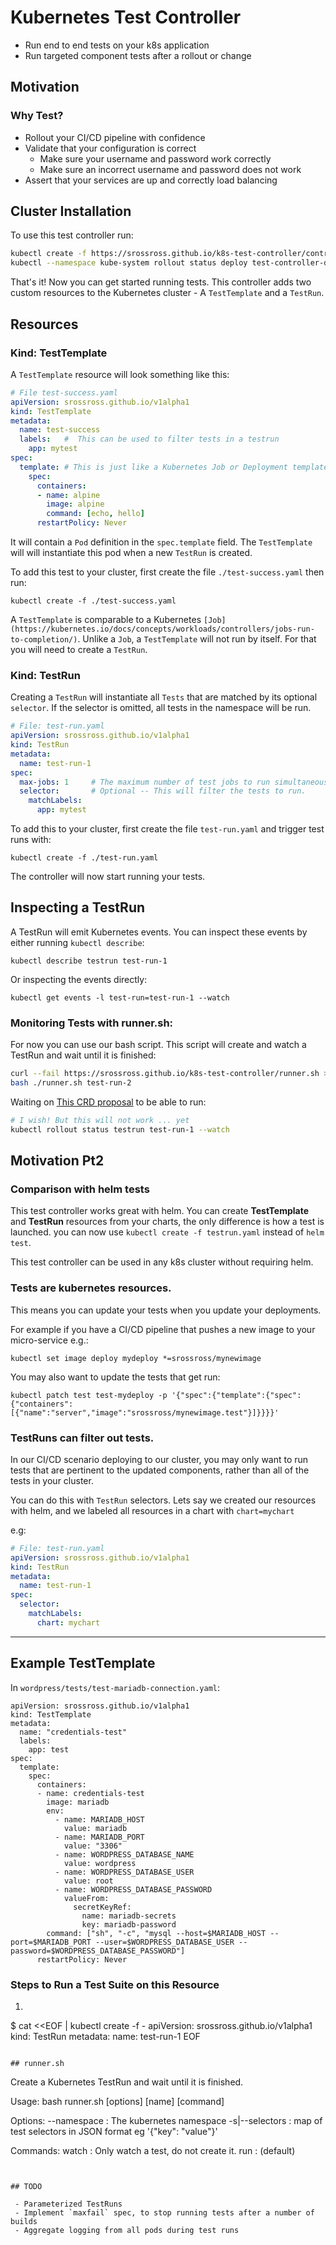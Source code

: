 
# Kubernetes Test Controller

- Run end to end tests on your k8s application
- Run targeted component tests after a rollout or change

## Motivation

### Why Test?

- Rollout your CI/CD pipeline with confidence
- Validate that your configuration is correct
  - Make sure your username and password work correctly
  - Make sure an incorrect username and password does not work
- Assert that your services are up and correctly load balancing

## Cluster Installation

To use this test controller run:

```sh
kubectl create -f https://srossross.github.io/k8s-test-controller/controller.yaml
kubectl --namespace kube-system rollout status deploy test-controller-deployment --watch
```

That's it! Now you can get started running tests. This controller adds two
custom resources to the Kubernetes cluster - A `TestTemplate` and a `TestRun`.


## Resources

### Kind: TestTemplate

A `TestTemplate` resource will look something like this:

```yaml
# File test-success.yaml
apiVersion: srossross.github.io/v1alpha1
kind: TestTemplate
metadata:
  name: test-success
  labels:   #  This can be used to filter tests in a testrun
    app: mytest
spec:
  template: # This is just like a Kubernetes Job or Deployment template
    spec:
      containers:
      - name: alpine
        image: alpine
        command: [echo, hello]
      restartPolicy: Never
```

It will contain a `Pod` definition in the  `spec.template` field. The `TestTemplate` will
will instantiate this pod when a new  `TestRun` is created.

To add this test to your cluster, first create the file `./test-success.yaml` then run:

```
kubectl create -f ./test-success.yaml
```

A `TestTemplate` is comparable to a Kubernetes `[Job](https://kubernetes.io/docs/concepts/workloads/controllers/jobs-run-to-completion/)`.
Unlike a `Job`, a `TestTemplate` will not run by itself. For that you will need to create
a `TestRun`.

### Kind: TestRun

Creating a `TestRun` will instantiate all `Tests` that are matched by its
optional `selector`.
If the selector is omitted, all tests in the namespace will be run.

```yaml
# File: test-run.yaml
apiVersion: srossross.github.io/v1alpha1
kind: TestRun
metadata:
  name: test-run-1
spec:
  max-jobs: 1     # The maximum number of test jobs to run simultaneously
  selector:       # Optional -- This will filter the tests to run.
    matchLabels:
      app: mytest
```

To add this to your cluster, first create the file `test-run.yaml` and trigger
test runs with:

```
kubectl create -f ./test-run.yaml
```

The controller will now start running your tests.

## Inspecting a TestRun

A TestRun will emit Kubernetes events. You can inspect these events by either running
`kubectl describe`:

```
kubectl describe testrun test-run-1
```

Or inspecting the events directly:

```
kubectl get events -l test-run=test-run-1 --watch
```

### Monitoring Tests with runner.sh:


For now you can use our bash script. This script will create and watch a TestRun and wait until it is finished:

```sh
curl --fail https://srossross.github.io/k8s-test-controller/runner.sh > ./runner.sh
bash ./runner.sh test-run-2
```


Waiting on [This CRD proposal](https://github.com/kubernetes/kubernetes/issues/38113) to be able to run:

```sh
# I wish! But this will not work ... yet
kubectl rollout status testrun test-run-1 --watch
```


## Motivation Pt2

### Comparison with helm tests

This test controller works great with helm.
You can create **TestTemplate** and **TestRun** resources from your charts, the only
difference is how a test is launched. you can now use `kubectl create -f testrun.yaml`
instead  of `helm test`.

This test controller can be used in any k8s cluster without requiring helm.

### Tests are kubernetes resources.

This means you can update your tests when you update your deployments.

For example if you have a CI/CD pipeline that pushes a new image to your
micro-service e.g.:

```
kubectl set image deploy mydeploy *=srossross/mynewimage
```

You may also want to update the tests that get run:

```
kubectl patch test test-mydeploy -p '{"spec":{"template":{"spec":{"containers":[{"name":"server","image":"srossross/mynewimage.test"}]}}}}'
```

### TestRuns can filter out tests.

In our CI/CD scenario deploying to our cluster, you may only want to run tests
that are pertinent to the updated components, rather than all of the tests
in your cluster.

You can do this with `TestRun` selectors. Lets say we created our resources with
helm, and we labeled all resources in a chart with `chart=mychart`

e.g:

```yaml
# File: test-run.yaml
apiVersion: srossross.github.io/v1alpha1
kind: TestRun
metadata:
  name: test-run-1
spec:
  selector:
    matchLabels:
      chart: mychart
```



---


## Example TestTemplate

In `wordpress/tests/test-mariadb-connection.yaml`:

```
apiVersion: srossross.github.io/v1alpha1
kind: TestTemplate
metadata:
  name: "credentials-test"
  labels:
    app: test
spec:
  template:
    spec:
      containers:
      - name: credentials-test
        image: mariadb
        env:
          - name: MARIADB_HOST
            value: mariadb
          - name: MARIADB_PORT
            value: "3306"
          - name: WORDPRESS_DATABASE_NAME
            value: wordpress
          - name: WORDPRESS_DATABASE_USER
            value: root
          - name: WORDPRESS_DATABASE_PASSWORD
            valueFrom:
              secretKeyRef:
                name: mariadb-secrets
                key: mariadb-password
        command: ["sh", "-c", "mysql --host=$MARIADB_HOST --port=$MARIADB_PORT --user=$WORDPRESS_DATABASE_USER --password=$WORDPRESS_DATABASE_PASSWORD"]
      restartPolicy: Never
```

### Steps to Run a Test Suite on this Resource

1. ```sh
$ cat <<EOF | kubectl create -f -
apiVersion: srossross.github.io/v1alpha1
kind: TestRun
metadata:
  name: test-run-1
EOF
```

## runner.sh

```
Create a Kubernetes TestRun and wait until it is finished.

Usage: bash runner.sh [options] [name] [command]

Options:
  --namespace            : The kubernetes namespace
  -s|--selectors         : map of test selectors in JSON format eg '{\"key\": \"value\"}'

Commands:
  watch  : Only watch a test, do not create it.
  run    : (default)
```


## TODO

 - Parameterized TestRuns
 - Implement `maxfail` spec, to stop running tests after a number of builds
 - Aggregate logging from all pods during test runs
